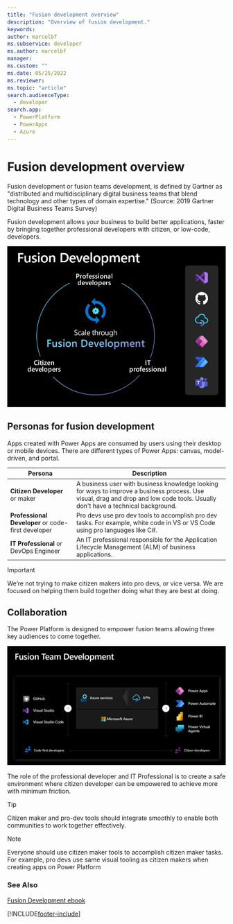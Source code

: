 ```yaml
---
title: "Fusion development overview"
description: "Overview of fusion development."
keywords: 
author: marcelbf
ms.subservice: developer
ms.author: marcelbf
manager: 
ms.custom: ""
ms.date: 05/25/2022
ms.reviewer: 
ms.topic: "article"
search.audienceType: 
  - developer
search.app: 
  - PowerPlatform
  - PowerApps
  - Azure
---
```


# Fusion development overview

Fusion development or fusion teams development, is defined by Gartner as "distributed and multidisciplinary digital business teams that blend technology and other types of domain expertise." (Source: 2019 Gartner Digital Business Teams Survey)

Fusion development allows your business to build better applications, faster by bringing together professional developers with citizen, or low-code, developers.

![Fusion development.](media/fusion-development.png "Fusion development")


## Personas for fusion development

Apps created with Power Apps are consumed by users using their desktop or mobile devices. There are different types of Power Apps: canvas, model-driven, and portal.

| Persona | Description |
| ---- | ---- | 
| **Citizen Developer** or maker | A business user with business knowledge looking for ways to improve a business process. Use visual, drag and drop and low code tools. Usually don't have a technical background. |
| **Professional Developer** or code-first developer | Pro devs use pro dev tools to accomplish pro dev tasks. For example, white code in VS or VS Code using pro languages like C#. |
| **IT Professional** or DevOps Engineer | An IT professional responsible for the Application Lifecycle Management (ALM) of business applications. |

>[!IMPORTANT]
> We’re not trying to make citizen makers into pro devs, or vice versa. We are focused on helping them build together doing what they are best at doing.

## Collaboration

The Power Platform is designed to empower fusion teams allowing three key audiences to come together.

![[Fusion team.](media/fusion-team.png "Fusion team")](media/fusion-team.png "Fusion team")

The role of the professional developer and IT Professional is to create a safe environment where citizen developer can be empowered to achieve more with minimum friction.

> [!TIP]
> Citizen maker and pro-dev tools should integrate smoothly to enable both communities to work together effectively.

> [!NOTE]
> Everyone should use citizen maker tools to accomplish citizen maker tasks. For example, pro devs use same visual tooling as citizen makers when creating apps on Power Platform

### See Also

[Fusion Development ebook](../../power-apps/guidance/fusion-dev-ebook/)  

[!INCLUDE[footer-include](../includes/footer-banner.md)]
